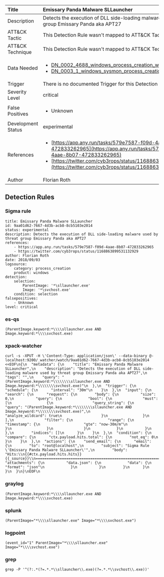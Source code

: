 | Title                | Emissary Panda Malware SLLauncher                                                                                                                                                 |
|:---------------------|:------------------------------------------------------------------------------------------------------------------------------------------------------------|
| Description          | Detects the execution of DLL side-loading malware used by threat group Emissary Panda aka APT27                                                                                                                                           |
| ATT&amp;CK Tactic    |   This Detection Rule wasn't mapped to ATT&amp;CK Tactic yet  |
| ATT&amp;CK Technique |  This Detection Rule wasn't mapped to ATT&amp;CK Technique yet  |
| Data Needed          | <ul><li>[DN_0002_4688_windows_process_creation_with_commandline](../Data_Needed/DN_0002_4688_windows_process_creation_with_commandline.md)</li><li>[DN_0003_1_windows_sysmon_process_creation](../Data_Needed/DN_0003_1_windows_sysmon_process_creation.md)</li></ul>  |
| Trigger              |  There is no documented Trigger for this Detection Rule yet  |
| Severity Level       | critical |
| False Positives      | <ul><li>Unknown</li></ul>  |
| Development Status   | experimental |
| References           | <ul><li>[https://app.any.run/tasks/579e7587-f09d-4aae-8b07-472833262965](https://app.any.run/tasks/579e7587-f09d-4aae-8b07-472833262965)</li><li>[https://twitter.com/cyb3rops/status/1168863899531132929](https://twitter.com/cyb3rops/status/1168863899531132929)</li></ul>  |
| Author               | Florian Roth |


## Detection Rules

### Sigma rule

```
title: Emissary Panda Malware SLLauncher
id: 9aa01d62-7667-4d3b-acb8-8cb5103e2014
status: experimental
description: Detects the execution of DLL side-loading malware used by threat group Emissary Panda aka APT27
references:
    - https://app.any.run/tasks/579e7587-f09d-4aae-8b07-472833262965
    - https://twitter.com/cyb3rops/status/1168863899531132929
author: Florian Roth
date: 2018/09/03
logsource:
    category: process_creation
    product: windows
detection:
    selection:
        ParentImage: '*\sllauncher.exe'
        Image: '*\svchost.exe'
    condition: selection
falsepositives:
    - Unknown
level: critical

```





### es-qs
    
```
(ParentImage.keyword:*\\\\sllauncher.exe AND Image.keyword:*\\\\svchost.exe)
```


### xpack-watcher
    
```
curl -s -XPUT -H \'Content-Type: application/json\' --data-binary @- localhost:9200/_watcher/watch/9aa01d62-7667-4d3b-acb8-8cb5103e2014 <<EOF\n{\n  "metadata": {\n    "title": "Emissary Panda Malware SLLauncher",\n    "description": "Detects the execution of DLL side-loading malware used by threat group Emissary Panda aka APT27",\n    "tags": "",\n    "query": "(ParentImage.keyword:*\\\\\\\\sllauncher.exe AND Image.keyword:*\\\\\\\\svchost.exe)"\n  },\n  "trigger": {\n    "schedule": {\n      "interval": "30m"\n    }\n  },\n  "input": {\n    "search": {\n      "request": {\n        "body": {\n          "size": 0,\n          "query": {\n            "bool": {\n              "must": [\n                {\n                  "query_string": {\n                    "query": "(ParentImage.keyword:*\\\\\\\\sllauncher.exe AND Image.keyword:*\\\\\\\\svchost.exe)",\n                    "analyze_wildcard": true\n                  }\n                }\n              ],\n              "filter": {\n                "range": {\n                  "timestamp": {\n                    "gte": "now-30m/m"\n                  }\n                }\n              }\n            }\n          }\n        },\n        "indices": []\n      }\n    }\n  },\n  "condition": {\n    "compare": {\n      "ctx.payload.hits.total": {\n        "not_eq": 0\n      }\n    }\n  },\n  "actions": {\n    "send_email": {\n      "email": {\n        "to": "root@localhost",\n        "subject": "Sigma Rule \'Emissary Panda Malware SLLauncher\'",\n        "body": "Hits:\\n{{#ctx.payload.hits.hits}}{{_source}}\\n================================================================================\\n{{/ctx.payload.hits.hits}}",\n        "attachments": {\n          "data.json": {\n            "data": {\n              "format": "json"\n            }\n          }\n        }\n      }\n    }\n  }\n}\nEOF\n
```


### graylog
    
```
(ParentImage.keyword:*\\\\sllauncher.exe AND Image.keyword:*\\\\svchost.exe)
```


### splunk
    
```
(ParentImage="*\\\\sllauncher.exe" Image="*\\\\svchost.exe")
```


### logpoint
    
```
(event_id="1" ParentImage="*\\\\sllauncher.exe" Image="*\\\\svchost.exe")
```


### grep
    
```
grep -P '^(?:.*(?=.*.*\\sllauncher\\.exe)(?=.*.*\\svchost\\.exe))'
```



